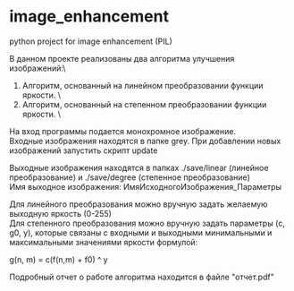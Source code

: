 # image_enhancement
python project for image enhancement (PIL)

В данном проекте реализованы два алгоритма улучшения изображений:\
1. Алгоритм, основанный на линейном преобразовании функции яркости. \
2. Алгоритм, основанный на степенном преобразовании функции яркости. \

На вход программы подается монохромное изображение.\
Входные изображения находятся в папке grey. При добавлении новых изображений запустить скрипт update

Выходные изображения находятся в папках ./save/linear (линейное преобразование) и ./save/degree (степенное преобразование) \
Имя выходное изображения: ИмяИсходногоИзображения_Параметры

Для линейного преобразования можно вручную задать желаемую выходную яркость (0-255) \
Для степенного преобразования можно вручную задать параметры (c, g0, y), которые связаны с входными и выходными минимальными и максимальными значениями яркости формулой:

g(n, m) = c(f(n,m) + f0) ^ y

Подробный отчет о работе алгоритма находится в файле "отчет.pdf"
